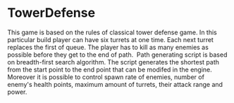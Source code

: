 # TowerDefense

This game is based on the rules of classical tower defense game. In this particular build player can have six turrets at one time. Each next turret replaces the first of queue. The player has to kill as many enemies as possible before they get to the end of path. 
​
Path generating script is based on breadth-first search algorithm. The script generates the shortest path from the start point to the end point that can be modifed in the engine. Moreover it is possible to control spawn rate of enemies, number of enemy's health points, maximum amount of turrets, their attack range and power.
